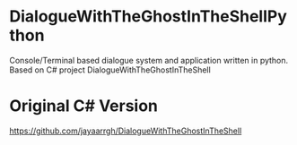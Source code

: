 # DialogueWithTheGhostInTheShellPython
Console/Terminal based dialogue system and application written in python. Based on C# project DialogueWithTheGhostInTheShell

# Original C# Version
https://github.com/jayaarrgh/DialogueWithTheGhostInTheShell
